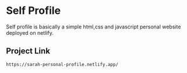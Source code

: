 # Self Profile 

Self profile is basically a simple html,css and javascript personal website deployed on netlify.

## Project Link
``` https://sarah-personal-profile.netlify.app/ ```
